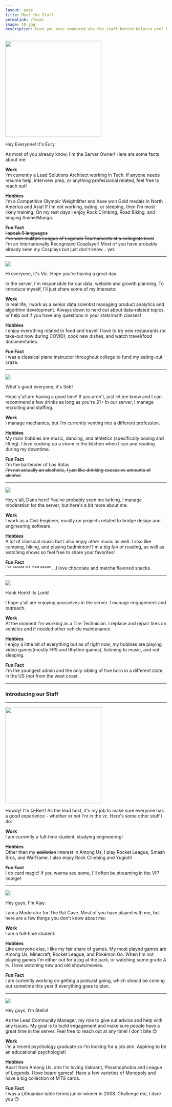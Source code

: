 ```yaml
---
layout: page
title: Meet the Staff
permalink: /team/
image: 10.jpg
description: Have you ever wondered who the staff behind Kotatsu are? Learn about Eury, members of Los Ratas, and your dedicated staff.
---
```



<img style="text-align: center" src="{{site.baseurl}}/img/eury.png" height="300">

Hey Everyone! It's Eury

As most of you already know, I'm the Server Owner! 
Here are some facts about me: 

**Work**  
I'm currently a Lead Solutions Architect working in Tech. If anyone needs resume help, interview prep, or anything professional related, feel free to reach out!

**Hobbies**  
I'm a Competitive Olympic Weightlifter and have won Gold medals in North America and Asia! If I'm not working, eating, or sleeping, then I'm most likely training. On my rest days I enjoy Rock Climbing, Road Biking, and binging Anime/Manga. 

**Fun Fact**  
~~I speak 5 languages~~  
~~I've won mulitple League of Legends Tournaments at a collegiate level~~  
I'm an Internationally Recognized Cosplayer! Most of you have probably already seen my Cosplays but just don't know... yet.

***

![]({{site.baseurl}}/img/vikkyc.png)

Hi everyone, it's Vic. Hope you’re having a great day.

In the server, I'm responsible for our data, website and growth planning. To introduce myself, I’ll just share some of my interests:

**Work**  
In real life, I work as a senior data scientist managing product analytics and algorithm development. Always down to nerd out about data-related topics, or help out if you have any questions in your stats/math classes!

**Hobbies**  
I enjoy everything related to food and travel! I love to try new restaurants (or take-out now during COVID), cook new dishes, and watch travel/food documentaries. 

**Fun Fact**  
I was a classical piano instructor throughout college to fund my eating-out craze.

***

![]({{site.baseurl}}/img/seb.png)

What's good everyone, it's Seb!

Hope y'all are having a good time! If you aren't, just let me know and I can recommend a few drinks as long as you're 21+  In our server, I manage recruiting and staffing.

**Work**  
I manage mechanics, but I'm currently venting into a different profession.

**Hobbies**  
My main hobbies are music, dancing, and athletics (specifically boxing and lifting). I love cooking up a storm in the kitchen when I can and reading during my downtime. 

**Fun Fact**  
I'm the bartender of Los Ratas  
~~I'm not actually an alcoholic, I just like drinking excessive amounts of alcohol~~

***

![]({{site.baseurl}}/img/dano.png)

Hey y'all, Dano here! 
You've probably seen me lurking. I manage moderation for the server, but here's a bit more about me: 

**Work**  
I work as a Civil Engineer, mostly on projects related to bridge design and engineering software. 

**Hobbies**  
A lot of classical music but I also enjoy other music as well. 
I also like camping, hiking, and playing badminton! 
I'm a big fan of reading, as well as watching shows so feel free to share your favorites! 

**Fun Fact**  
ᴵ'ᵛᵉ ᵇᵃⁿⁿᵉᵈ ᵗʰᵉ ᵐᵒˢᵗ ᵖᵉᵒᵖˡᵉ ...I love chocolate and matcha flavored snacks.

***

![]({{site.baseurl}}/img/lonk.png)

Honk Honk! Its Lonk!

I hope y'all are enjoying yourselves in the server. I manage engagement and outreach.

**Work**  
At the moment I'm working as a Tire Technician. I replace and repair tires on vehicles and if needed other vehicle maintenance.

**Hobbies**  
I enjoy a little bit of everything but as of right now; my hobbies are playing video games(mostly FPS and Rhythm games), listening to music, and not sleeping.

**Fun Fact**  
I'm the youngest admin and the only sibling of five born in a different state in the US (not from the west coast.

***

### Introducing our Staff  
***

<img style="text-align: center" src="{{site.baseurl}}/img/qbert.jpg" height="300">

Howdy! I'm Q-Bert!
As the lead host, it's my job to make sure everyone has a good experience - whether or not I'm in the vc. Here's some other stuff I do:

**Work**  
I am currently a full-time student, studying engineering!

**Hobbies**  
Other than my 
~~addiction~~
 interest in Among Us, I play Rocket League, Smash Bros, and Warframe. I also enjoy Rock Climbing and Yugioh! 

**Fun Fact**  
I do card magic! If you wanna see some, I'll often be streaming in the VIP lounge!

***

![]({{site.baseurl}}/img/ajay.png)

Hey guys, I'm Ajay.

I am a Moderator for The Rat Cave. Most of you have played with me, but here are a few things you don't know about me:

**Work**  
I am a full-time student.

**Hobbies**  
Like everyone else, I like my fair share of games. My most played games are Among Us, Minecraft, Rocket League, and Pokémon Go.
When I'm not playing games I'm either out for a jog at the park, or watching some grade A tv. I love watching new and old shows/movies.

**Fun Fact**  
I am currently working on getting a podcast going, which should be coming out sometime this year if everything goes to plan.

***

![]({{site.baseurl}}/img/spic.png)

Hey guys, I’m Stella!

As the Lead Community Manager, my role to give out advice and help with any issues. My goal is to build engagement and make sure people have a great time in the server. Feel free to reach out at any time! I don’t bite 😊

**Work**  
I’m a recent psychology graduate so I’m looking for a job atm. Aspiring to be an educational psychologist!

**Hobbies**  
Apart from Among Us, atm I’m loving Valorant, Phasmophobia and League of Legends. I love board games!! Have a few varieties of Monopoly and have a big collection of MTG cards.

**Fun Fact**  
I was a Lithuanian table tennis junior winner in 2008. Challenge me, I dare you 😏
